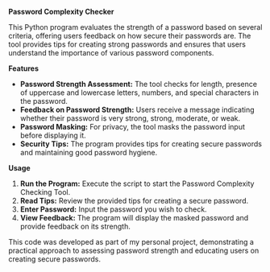 <b>Password Complexity Checker</b>

This Python program evaluates the strength of a password based on several criteria, offering users feedback on how secure their passwords are. The tool provides tips for creating strong passwords and ensures that users understand the importance of various password components.

<b>Features</b>

- <b>Password Strength Assessment:</b> The tool checks for length, presence of uppercase and lowercase letters, numbers, and special characters in the password.
- <b>Feedback on Password Strength:</b> Users receive a message indicating whether their password is very strong, strong, moderate, or weak.
- <b>Password Masking:</b> For privacy, the tool masks the password input before displaying it.
- <b>Security Tips:</b> The program provides tips for creating secure passwords and maintaining good password hygiene.

<b>Usage</b>

1. <b>Run the Program:</b> Execute the script to start the Password Complexity Checking Tool.
2. <b>Read Tips:</b> Review the provided tips for creating a secure password.
3. <b>Enter Password:</b> Input the password you wish to check.
4. <b>View Feedback:</b> The program will display the masked password and provide feedback on its strength.

This code was developed as part of my personal project, demonstrating a practical approach to assessing password strength and educating users on creating secure passwords.
